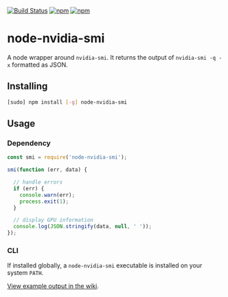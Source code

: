 [![Build Status](https://travis-ci.org/chrisallenlane/node-nvidia-smi.svg)](https://travis-ci.org/chrisallenlane/node-nvidia-smi)
[![npm](https://img.shields.io/npm/v/node-nvidia-smi.svg)]()
[![npm](https://img.shields.io/npm/dt/node-nvidia-smi.svg)]()


node-nvidia-smi
===============
A node wrapper around `nvidia-smi`. It returns the output of `nvidia-smi -q -x`
formatted as JSON.


Installing
----------
```sh
[sudo] npm install [-g] node-nvidia-smi
```


Usage
-----
### Dependency ###
```javascript
const smi = require('node-nvidia-smi');

smi(function (err, data) {

  // handle errors
  if (err) {
    console.warn(err);
    process.exit(1);
  }

  // display GPU information
  console.log(JSON.stringify(data, null, ' '));
});
```


### CLI ###
If installed globally, a `node-nvidia-smi` executable is installed on your
system `PATH`.

[View example output in the wiki][wiki].

[wiki]: https://github.com/chrisallenlane/node-nvidia-smi/wiki/Example-Output
